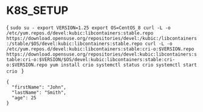 # K8S_SETUP

{
 `sudo su -
 export VERSION=1.25
 export OS=CentOS_8
 curl -L -o /etc/yum.repos.d/devel:kubic:libcontainers:stable.repo        https://download.opensuse.org/repositories/devel:/kubic:/libcontainers:/stable/$OS/devel:kubic:libcontainers:stable.repo
 curl -L -o /etc/yum.repos.d/devel:kubic:libcontainers:stable:cri-o:$VERSION.repo https://download.opensuse.org/repositories/devel:kubic:libcontainers:stable:cri-o:$VERSION/$OS/devel:kubic:libcontainers:stable:cri-o:$VERSION.repo
 yum install crio
 systemctl status crio
 systemctl start crio `
}

```
{
  "firstName": "John",
  "lastName": "Smith",
  "age": 25
}
```
